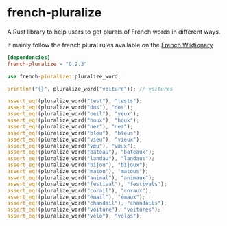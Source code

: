 # french-pluralize

A Rust library to help users to get plurals of French words in different ways.

It mainly follow the french plural rules available on the [French Wiktionary](https://fr.wiktionary.org/wiki/Annexe:Pluriels_irr%C3%A9guliers_en_fran%C3%A7ais)

```toml
[dependencies]
french-pluralize = "0.2.3"
```

```rust
use french-pluralize::pluralize_word;

println!("{}", pluralize_word("voiture")); // voitures

assert_eq!(pluralize_word("test"), "tests");
assert_eq!(pluralize_word("dos"), "dos");
assert_eq!(pluralize_word("oeil"), "yeux");
assert_eq!(pluralize_word("houx"), "houx");
assert_eq!(pluralize_word("nez"), "nez");
assert_eq!(pluralize_word("bleu"), "bleus");
assert_eq!(pluralize_word("vieu"), "vieux");
assert_eq!(pluralize_word("vœu"), "vœux");
assert_eq!(pluralize_word("bateau"), "bateaux");
assert_eq!(pluralize_word("landau"), "landaus");
assert_eq!(pluralize_word("bijou"), "bijoux");
assert_eq!(pluralize_word("matou"), "matous");
assert_eq!(pluralize_word("animal"), "animaux");
assert_eq!(pluralize_word("festival"), "festivals");
assert_eq!(pluralize_word("corail"), "coraux");
assert_eq!(pluralize_word("émail"), "émaux");
assert_eq!(pluralize_word("chandail"), "chandails");
assert_eq!(pluralize_word("voiture"), "voitures");
assert_eq!(pluralize_word("vélo"), "vélos");
```